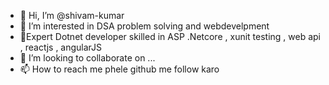 - 👋 Hi, I’m @shivam-kumar 
- 👀 I’m interested in  DSA problem solving and webdevelpment
- 🌱Expert Dotnet developer skilled in ASP .Netcore , xunit testing , web api , reactjs , angularJS
- 💞️ I’m looking to collaborate on ...
- 📫 How to reach me  phele github me follow karo 

<!---
shivam9410-hub/shivam9410-hub is a ✨ special ✨ repository because its `README.md` (this file) appears on your GitHub profile.
You can click the Preview link to take a look at your changes.
--->
